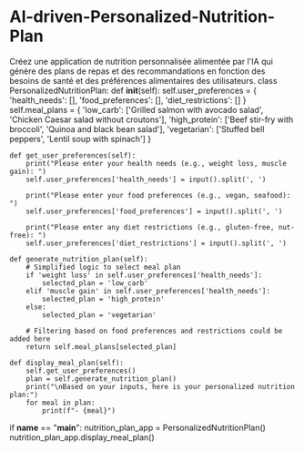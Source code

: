 # AI-driven-Personalized-Nutrition-Plan
Créez une application de nutrition personnalisée alimentée par l'IA qui génère des plans de repas et des recommandations en fonction des besoins de santé et des préférences alimentaires des utilisateurs.
class PersonalizedNutritionPlan:
    def __init__(self):
        self.user_preferences = {
            'health_needs': [],
            'food_preferences': [],
            'diet_restrictions': []
        }
        self.meal_plans = {
            'low_carb': ['Grilled salmon with avocado salad', 'Chicken Caesar salad without croutons'],
            'high_protein': ['Beef stir-fry with broccoli', 'Quinoa and black bean salad'],
            'vegetarian': ['Stuffed bell peppers', 'Lentil soup with spinach']
        }

    def get_user_preferences(self):
        print("Please enter your health needs (e.g., weight loss, muscle gain): ")
        self.user_preferences['health_needs'] = input().split(', ')

        print("Please enter your food preferences (e.g., vegan, seafood): ")
        self.user_preferences['food_preferences'] = input().split(', ')

        print("Please enter any diet restrictions (e.g., gluten-free, nut-free): ")
        self.user_preferences['diet_restrictions'] = input().split(', ')

    def generate_nutrition_plan(self):
        # Simplified logic to select meal plan
        if 'weight loss' in self.user_preferences['health_needs']:
            selected_plan = 'low_carb'
        elif 'muscle gain' in self.user_preferences['health_needs']:
            selected_plan = 'high_protein'
        else:
            selected_plan = 'vegetarian'

        # Filtering based on food preferences and restrictions could be added here
        return self.meal_plans[selected_plan]

    def display_meal_plan(self):
        self.get_user_preferences()
        plan = self.generate_nutrition_plan()
        print("\nBased on your inputs, here is your personalized nutrition plan:")
        for meal in plan:
            print(f"- {meal}")

if __name__ == "__main__":
    nutrition_plan_app = PersonalizedNutritionPlan()
    nutrition_plan_app.display_meal_plan()
